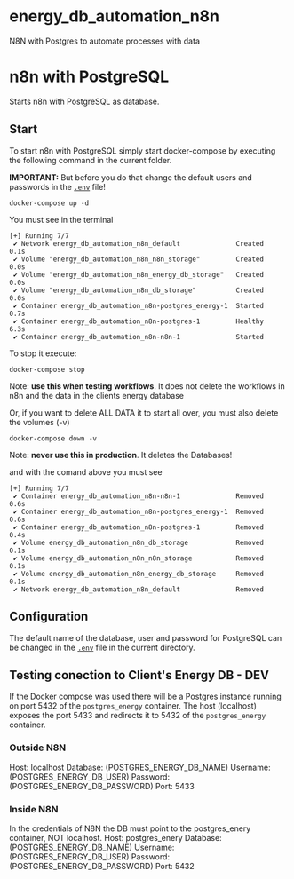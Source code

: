 # energy_db_automation_n8n
N8N with Postgres to automate processes with data


# n8n with PostgreSQL

Starts n8n with PostgreSQL as database.

## Start

To start n8n with PostgreSQL simply start docker-compose by executing the following
command in the current folder.

**IMPORTANT:** But before you do that change the default users and passwords in the [`.env`](.env) file!

```
docker-compose up -d
```

You must see in the terminal
```
[+] Running 7/7
 ✔ Network energy_db_automation_n8n_default              Created                                                                                                                            0.1s 
 ✔ Volume "energy_db_automation_n8n_n8n_storage"         Created                                                                                                                            0.0s 
 ✔ Volume "energy_db_automation_n8n_energy_db_storage"   Created                                                                                                                            0.0s 
 ✔ Volume "energy_db_automation_n8n_db_storage"          Created                                                                                                                            0.0s 
 ✔ Container energy_db_automation_n8n-postgres_energy-1  Started                                                                                                                            0.7s 
 ✔ Container energy_db_automation_n8n-postgres-1         Healthy                                                                                                                            6.3s 
 ✔ Container energy_db_automation_n8n-n8n-1              Started  
```

To stop it execute:

```
docker-compose stop
```
Note: **use this when testing workflows**. It does not delete the workflows in n8n and the data in the clients energy database

Or, if you want to delete ALL DATA it to start all over, you must also delete the volumes (-v)

```
docker-compose down -v
```
Note: **never use this in production**. It deletes the Databases!

and with the comand above you must see
```
[+] Running 7/7
 ✔ Container energy_db_automation_n8n-n8n-1              Removed                                                                                                                            0.6s 
 ✔ Container energy_db_automation_n8n-postgres_energy-1  Removed                                                                                                                            0.6s 
 ✔ Container energy_db_automation_n8n-postgres-1         Removed                                                                                                                            0.4s 
 ✔ Volume energy_db_automation_n8n_db_storage            Removed                                                                                                                            0.1s 
 ✔ Volume energy_db_automation_n8n_n8n_storage           Removed                                                                                                                            0.1s 
 ✔ Volume energy_db_automation_n8n_energy_db_storage     Removed                                                                                                                            0.1s 
 ✔ Network energy_db_automation_n8n_default              Removed 
```


## Configuration

The default name of the database, user and password for PostgreSQL can be changed in the [`.env`](.env) file in the current directory.

## Testing conection to Client's Energy DB - DEV
If the Docker compose was used there will be a Postgres instance running on port 5432 of the `postgres_energy` container. The host (localhost) exposes the port 5433 and redirects it to 5432 of the `postgres_energy` container.

### Outside N8N
Host: localhost
Database: (POSTGRES_ENERGY_DB_NAME)
Username: (POSTGRES_ENERGY_DB_USER)
Password: (POSTGRES_ENERGY_DB_PASSWORD)
Port: 5433

### Inside N8N
In the credentials of N8N the DB must point to the postgres_enery container, NOT localhost.
Host: postgres_enery
Database: (POSTGRES_ENERGY_DB_NAME)
Username: (POSTGRES_ENERGY_DB_USER)
Password: (POSTGRES_ENERGY_DB_PASSWORD)
Port: 5432



